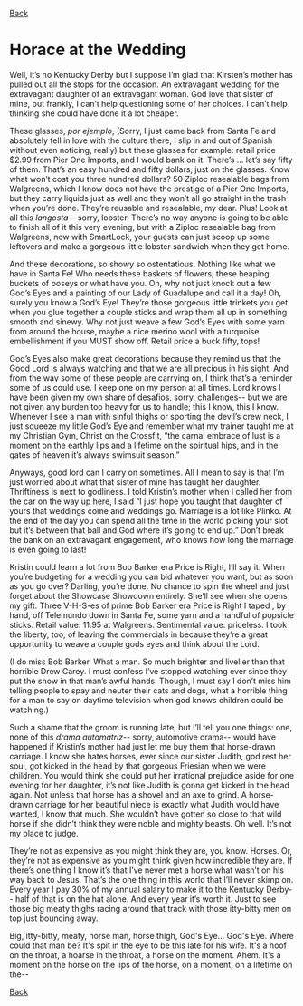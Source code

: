 [Back](/index.md) 

# Horace at the Wedding

Well, it’s no Kentucky Derby but I suppose I’m glad that Kirsten’s mother has pulled out all the stops for the occasion. An extravagant wedding for the extravagant daughter of an extravagant woman. God love that sister of mine, but frankly, I can’t help questioning some of her choices. I can’t help thinking she could have done it a lot cheaper.

These glasses, *por ejemplo*, (Sorry, I just came back from Santa Fe and absolutely fell in love with the culture there, I slip in and out of Spanish without even noticing, really) but these glasses for example: retail price $2.99 from Pier One Imports, and I would bank on it. There’s … let’s say fifty of them. That’s an easy hundred and fifty dollars, just on the glasses. Know what won’t cost you three hundred dollars? 50 Ziploc resealable bags from Walgreens, which I know does not have the prestige of a Pier One Imports, but they carry liquids just as well and they won’t all go straight in the trash when you’re done. They’re reusable and resealable, my dear. Plus! Look at all this *langosta*-- sorry, lobster. There’s no way anyone is going to be able to finish all of it this very evening, but with a Ziploc resealable bag from Walgreens, now with SmartLock, your guests can just scoop up some leftovers and make a gorgeous little lobster sandwich when they get home.

And these decorations, so showy so ostentatious. Nothing like what we have in Santa Fe! Who needs these baskets of flowers, these heaping buckets of poseys or what have you. Oh, why not just knock out a few God’s Eyes and a painting of our Lady of Guadalupe and call it a day! Oh, surely you know a God’s Eye! They’re those gorgeous little trinkets you get when you glue together a couple sticks and wrap them all up in something smooth and sinewy. Why not just weave a few God’s Eyes with some yarn from around the house, maybe a nice merino wool with a turquoise embellishment if you MUST show off. Retail price a buck fifty, tops! 

God’s Eyes also make great decorations because they remind us that the Good Lord is always watching and that we are all precious in his sight. And from the way some of these people are carrying on, I think that’s a reminder some of us could use. I keep one on my person at all times. Lord knows I have been given my own share of desafios, sorry, challenges-- but we are not given any burden too heavy for us to handle; this I know, this I know. Whenever I see a man with sinful thighs or sporting the devil’s crew neck, I just squeeze my little God’s Eye and remember what my trainer taught me at my Christian Gym, Christ on the Crossfit, “the carnal embrace of lust is a moment on the earthly lips and a lifetime on the spiritual hips, and in the gates of heaven it’s always swimsuit season.”

Anyways, good lord can I carry on sometimes. All I mean to say is that I’m just worried about what that sister of mine has taught her daughter. Thriftiness is next to godliness. I told Kristin’s mother when I called her from the car on the way up here, I said “I just hope you taught that daughter of yours that weddings come and weddings go. Marriage is a lot like Plinko. At the end of the day you can spend all the time in the world picking your slot but it’s between that ball and God where it’s going to end up.” Don’t break the bank on an extravagant engagement, who knows how long the marriage is even going to last! 

Kristin could learn a lot from Bob Barker era Price is Right, I’ll say it. When you’re budgeting for a wedding you can bid whatever you want, but as soon as you go over? Darling, you’re done. No chance to spin the wheel and just forget about the Showcase Showdown entirely. She’ll see when she opens my gift. Three V-H-S-es of prime Bob Barker era Price is Right I taped , by hand, off Telemundo down in Santa Fe, some yarn and a handful of popsicle sticks. Retail value: 11.95 at Walgreens. Sentimental value: priceless. I took the liberty, too, of leaving the commercials in because they’re a great opportunity to weave a couple gods eyes and think about the Lord.

(I do miss Bob Barker. What a man. So much brighter and livelier than that horrible Drew Carey. I must confess I’ve stopped watching ever since they put the show in that man’s awful hands. Though, I must say I don’t miss him telling people to spay and neuter their cats and dogs, what a horrible thing for a man to say on daytime television when god knows children could be watching.)

Such a shame that the groom is running late, but I’ll tell you one things: one, none of this *drama automatriz*-- sorry, automotive drama-- would have happened if Kristin’s mother had just let me buy them that horse-drawn carriage. I know she hates horses, ever since our sister Judith, god rest her soul, got kicked in the head by that gorgeous Friesian when we were children. You would think she could put her irrational prejudice aside for one evening for her daughter, it’s not like Judith is gonna get kicked in the head again. Not unless that horse has a shovel and an axe to grind. A horse-drawn carriage for her beautiful niece is exactly what Judith would have wanted, I know that much. She wouldn’t have gotten so close to that wild horse if she didn’t think they were noble and mighty beasts. Oh well. It’s not my place to judge.

They’re not as expensive as you might think they are, you know. Horses. Or, they’re not as expensive as you might think given how incredible they are. If there’s one thing I know it’s that I’ve never met a horse what wasn’t on his way back to Jesus. That’s the one thing in this world that I’ll never skimp on. Every year I pay 30% of my annual salary to make it to the Kentucky Derby-- half of that is on the hat alone. And every year it’s worth it. Just to see those big meaty thighs racing around that track with those itty-bitty men on top just bouncing away. 
	
Big, itty-bitty, meaty, horse man, horse thigh, God's Eye... God's Eye. Where could that man be? It's spit in the eye to be this late for his wife. It's a hoof on the throat, a hoarse in the throat, a horse on the moment. Ahem. It's a moment on the horse on the lips of the horse, on a moment, on a lifetime on the-- 

[Back](/index.md) 